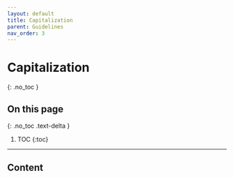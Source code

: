 ```yaml
---
layout: default
title: Capitalization
parent: Guidelines
nav_order: 3  
---
```


# Capitalization
{: .no_toc }

## On this page
{: .no_toc .text-delta }

1. TOC
{:toc}

---

## Content
